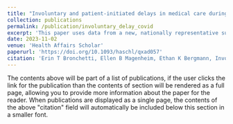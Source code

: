```yaml
---
title: "Involuntary and patient-initiated delays in medical care during the COVID-19 pandemic"
collection: publications
permalink: /publication/involuntary_delay_covid
excerpt: 'This paper uses data from a new, nationally representative survey to study delays in non–COVID-related medical care among US adults during the COVID-19 pandemic. We expand on prior research by taking a comprehensive look at the many reasons patients may have experienced delays in medical care and by studying the longer-run implications of these delays for patients’ self-reported health, use of telemedicine, feelings of regret, and likelihood of delaying care again in the future. Classifying delays in care broadly as involuntary (those due to availability or “supply-side” constraints) or patient-initiated (those due to patient concerns or “demand-side” constraints), we document important differences across demographic groups in the propensity to delay care for these reasons. In contrast to most prior work on this topic, our analyses can disentangle differences in the likelihood of delaying care from differences in pre-pandemic care-seeking behavior. We also demonstrate that the types of medical care that were delayed during the pandemic differed based on whether the delay was involuntary or patient-initiated, as did the duration of the delays and their associations with self-reported health, telemedicine use, and feelings of regret.'
date: 2023-11-02
venue: 'Health Affairs Scholar'
paperurl: 'https://doi.org/10.1093/haschl/qxad057'
citation: 'Erin T Bronchetti, Ellen B Magenheim, Ethan K Bergmann, Involuntary and patient-initiated delays in medical care during the COVID-19 pandemic, Health Affairs Scholar, Volume 1, Issue 5, November 2023, qxad057, https://doi.org/10.1093/haschl/qxad057'
---
```


The contents above will be part of a list of publications, if the user clicks the link for the publication than the contents of section will be rendered as a full page, allowing you to provide more information about the paper for the reader. When publications are displayed as a single page, the contents of the above "citation" field will automatically be included below this section in a smaller font.
